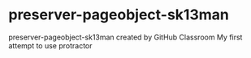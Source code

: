 # preserver-pageobject-sk13man
preserver-pageobject-sk13man created by GitHub Classroom
My first attempt to use protractor
